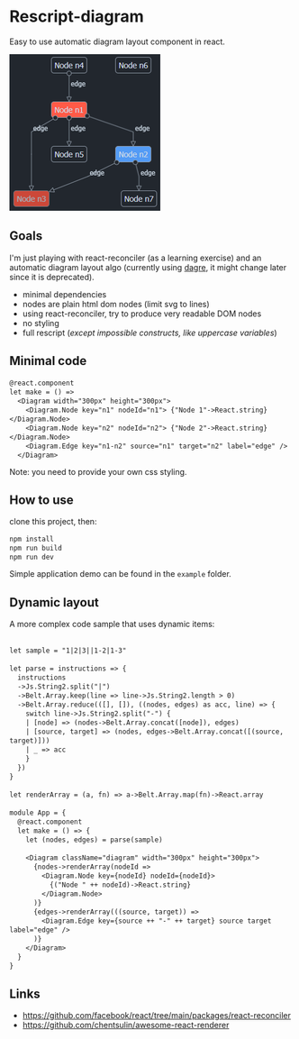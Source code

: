 # Rescript-diagram

Easy to use automatic diagram layout component in react.

![screenshot](screenshot.png)

## Goals

I'm just playing with react-reconciler (as a learning exercise) and an automatic diagram layout algo 
(currently using [dagre](https://github.com/dagrejs/dagre), it might change later since it is deprecated).

- minimal dependencies
- nodes are plain html dom nodes (limit svg to lines)
- using react-reconciler, try to produce very readable DOM nodes
- no styling
- full rescript (_except impossible constructs, like uppercase variables_)

## Minimal code

```rescript
@react.component
let make = () =>
  <Diagram width="300px" height="300px">
    <Diagram.Node key="n1" nodeId="n1"> {"Node 1"->React.string} </Diagram.Node>
    <Diagram.Node key="n2" nodeId="n2"> {"Node 2"->React.string} </Diagram.Node>
    <Diagram.Edge key="n1-n2" source="n1" target="n2" label="edge" />
  </Diagram>
```

Note: you need to provide your own css styling.

## How to use

clone this project, then:

```
npm install
npm run build
npm run dev 
```

Simple application demo can be found in the `example` folder.

## Dynamic layout

A more complex code sample that uses dynamic items:

```rescript

let sample = "1|2|3||1-2|1-3"

let parse = instructions => {
  instructions
  ->Js.String2.split("|")
  ->Belt.Array.keep(line => line->Js.String2.length > 0)
  ->Belt.Array.reduce(([], []), ((nodes, edges) as acc, line) => {
    switch line->Js.String2.split("-") {
    | [node] => (nodes->Belt.Array.concat([node]), edges)
    | [source, target] => (nodes, edges->Belt.Array.concat([(source, target)]))
    | _ => acc
    }
  })
}

let renderArray = (a, fn) => a->Belt.Array.map(fn)->React.array

module App = {
  @react.component
  let make = () => {
    let (nodes, edges) = parse(sample)

    <Diagram className="diagram" width="300px" height="300px">
      {nodes->renderArray(nodeId =>
        <Diagram.Node key={nodeId} nodeId={nodeId}>
          {("Node " ++ nodeId)->React.string}
        </Diagram.Node>
      )}
      {edges->renderArray(((source, target)) =>
        <Diagram.Edge key={source ++ "-" ++ target} source target label="edge" />
      )}
    </Diagram>
  }
}
```

## Links

- https://github.com/facebook/react/tree/main/packages/react-reconciler
- https://github.com/chentsulin/awesome-react-renderer
